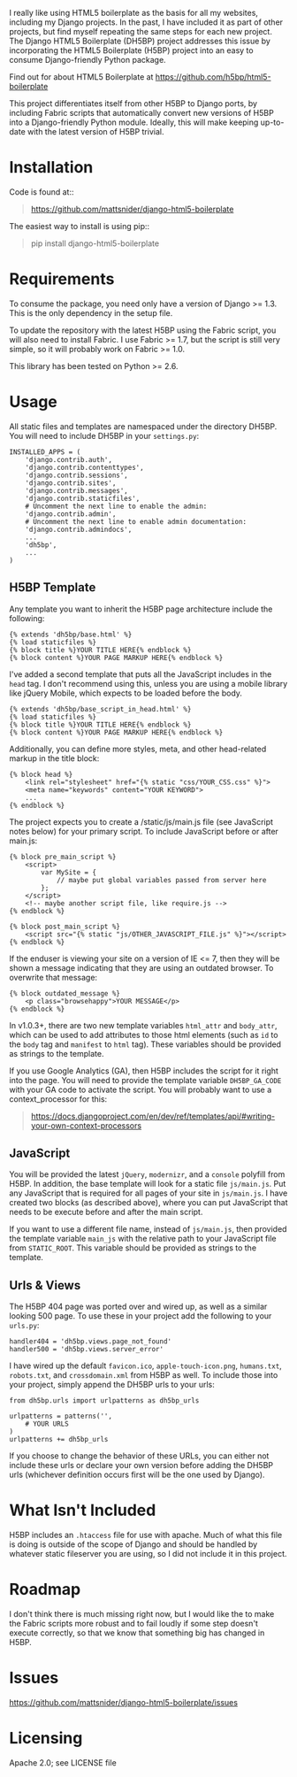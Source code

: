 I really like using HTML5 boilerplate as the basis for all my websites, including my Django projects. In the past, I have included it as part of other projects, but find myself repeating the same steps for each new project. The Django HTML5 Boilerplate (DH5BP) project addresses this issue by incorporating the HTML5 Boilerplate (H5BP) project into an easy to consume Django-friendly Python package.

Find out for about HTML5 Boilerplate at https://github.com/h5bp/html5-boilerplate

This project differentiates itself from other H5BP to Django ports, by including Fabric scripts that automatically convert new versions of H5BP into a Django-friendly Python module. Ideally, this will make keeping up-to-date with the latest version of H5BP trivial.

Installation
============

Code is found at::

> https://github.com/mattsnider/django-html5-boilerplate

The easiest way to install is using pip::

> pip install django-html5-boilerplate

Requirements
============

To consume the package, you need only have a version of Django >= 1.3. This is the only dependency in the setup file.

To update the repository with the latest H5BP using the Fabric script, you will also need to install Fabric. I use Fabric >= 1.7, but the script is still very simple, so it will probably work on Fabric >= 1.0.

This library has been tested on Python >= 2.6.

Usage
=====

All static files and templates are namespaced under the directory DH5BP. You will need to include DH5BP in your `settings.py`:

    INSTALLED_APPS = (
        'django.contrib.auth',
        'django.contrib.contenttypes',
        'django.contrib.sessions',
        'django.contrib.sites',
        'django.contrib.messages',
        'django.contrib.staticfiles',
        # Uncomment the next line to enable the admin:
        'django.contrib.admin',
        # Uncomment the next line to enable admin documentation:
        'django.contrib.admindocs',
        ...
        'dh5bp',
        ...
    )

H5BP Template
-------------
Any template you want to inherit the H5BP page architecture include the following:

    {% extends 'dh5bp/base.html' %}
    {% load staticfiles %}
    {% block title %}YOUR TITLE HERE{% endblock %}
    {% block content %}YOUR PAGE MARKUP HERE{% endblock %}

I've added a second template that puts all the JavaScript includes in the `head` tag. I don't recommend using this, unless you are using a mobile library like jQuery Mobile, which expects to be loaded before the body.

    {% extends 'dh5bp/base_script_in_head.html' %}
    {% load staticfiles %}
    {% block title %}YOUR TITLE HERE{% endblock %}
    {% block content %}YOUR PAGE MARKUP HERE{% endblock %}

Additionally, you can define more styles, meta, and other head-related markup in the title block:

    {% block head %}
        <link rel="stylesheet" href="{% static "css/YOUR_CSS.css" %}">
        <meta name="keywords" content="YOUR KEYWORD">
        ...
    {% endblock %}

The project expects you to create a /static/js/main.js file (see JavaScript notes below) for your primary script. To include JavaScript before or after main.js:

    {% block pre_main_script %}
        <script>
            var MySite = {
                // maybe put global variables passed from server here
            };
        </script>
        <!-- maybe another script file, like require.js -->
    {% endblock %}

    {% block post_main_script %}
        <script src="{% static "js/OTHER_JAVASCRIPT_FILE.js" %}"></script>
    {% endblock %}

If the enduser is viewing your site on a version of IE <= 7, then they will be shown a message indicating that they are using an outdated browser. To overwrite that message:

    {% block outdated_message %}
        <p class="browsehappy">YOUR MESSAGE</p>
    {% endblock %}

In v1.0.3+, there are two new template variables `html_attr` and `body_attr`, which can be used to add attributes to those html elements (such as `id` to the `body` tag and `manifest` to `html` tag). These variables should be provided as strings to the template.

If you use Google Analytics (GA), then H5BP includes the script for it right into the page. You will need to provide the template variable `DH5BP_GA_CODE` with your GA code to activate the script. You will probably want to use a context_processor for this:

> https://docs.djangoproject.com/en/dev/ref/templates/api/#writing-your-own-context-processors

JavaScript
----------
You will be provided the latest `jQuery`, `modernizr`, and a `console` polyfill from H5BP. In addition, the base template will look for a static file `js/main.js`. Put any JavaScript that is required for all pages of your site in `js/main.js`. I have created two blocks (as described above), where you can put JavaScript that needs to be execute before and after the main script.

If you want to use a different file name, instead of `js/main.js`, then provided the template variable `main_js` with the relative path to your JavaScript file from `STATIC_ROOT`. This variable should be provided as strings to the template.

Urls & Views
------------
The H5BP 404 page was ported over and wired up, as well as a similar looking 500 page. To use these in your project add the following to your `urls.py`:

    handler404 = 'dh5bp.views.page_not_found'
    handler500 = 'dh5bp.views.server_error'

I have wired up the default `favicon.ico`, `apple-touch-icon.png`, `humans.txt`, `robots.txt`, and `crossdomain.xml` from H5BP as well. To include those into your project, simply append the DH5BP urls to your urls:

    from dh5bp.urls import urlpatterns as dh5bp_urls

    urlpatterns = patterns('',
        # YOUR URLS
    )
    urlpatterns += dh5bp_urls

If you choose to change the behavior of these URLs, you can either not include these urls or declare your own version before adding the DH5BP urls (whichever definition occurs first will be the one used by Django).

What Isn't Included
===================

H5BP includes an `.htaccess` file for use with apache. Much of what this file is doing is outside of the scope of Django and should be handled by whatever static fileserver you are using, so I did not include it in this project.

Roadmap
=======

I don't think there is much missing right now, but I would like the to make the Fabric scripts more robust and to fail loudly if some step doesn't execute correctly, so that we know that something big has changed in H5BP.

Issues
======

https://github.com/mattsnider/django-html5-boilerplate/issues

Licensing
=========

Apache 2.0; see LICENSE file
